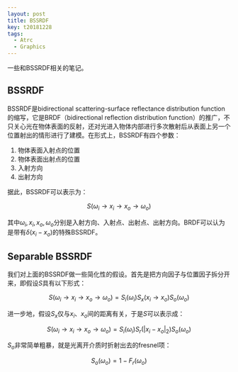 ```yaml
---
layout: post
title: BSSRDF
key: t20181228
tags:
  - Atrc
  - Graphics
---
```


一些和BSSRDF相关的笔记。

<!--more-->

## BSSRDF

BSSRDF是bidirectional scattering-surface reflectance distribution function的缩写，它是BRDF（bidirectional reflection distribution function）的推广，不只关心光在物体表面的反射，还对光进入物体内部进行多次散射后从表面上另一个位置射出的情形进行了建模。在形式上，BSSRDF有四个参数：

1. 物体表面入射点的位置
2. 物体表面出射点的位置
3. 入射方向
4. 出射方向

据此，BSSRDF可以表示为：

$$
S(\omega_i \to x_i \to x_o \to \omega_o)
$$

其中$\omega_i, x_i, x_o, \omega_o$分别是入射方向、入射点、出射点、出射方向。BRDF可以认为是带有$\delta(x_i - x_o)$的特殊BSSRDF。

## Separable BSSRDF

我们对上面的BSSRDF做一些简化性的假设。首先是把方向因子与位置因子拆分开来，即假设$S$具有以下形式：

$$
S(\omega_i \to x_i \to x_o \to \omega_o) = S_i(\omega_i)S_x(x_i \to x_o)S_o(\omega_o)
$$

进一步地，假设$S_x$仅与$x_i$、$x_o$间的距离有关，于是$S$可以表示成：

$$
S(\omega_i \to x_i \to x_o \to \omega_o) = S_i(\omega_i)S_r(|x_i - x_o|_2)S_o(\omega_o)
$$

$S_o$非常简单粗暴，就是光离开介质时折射出去的fresnel项：

$$
S_o(\omega_o) = 1 - F_r(\omega_o)
$$
